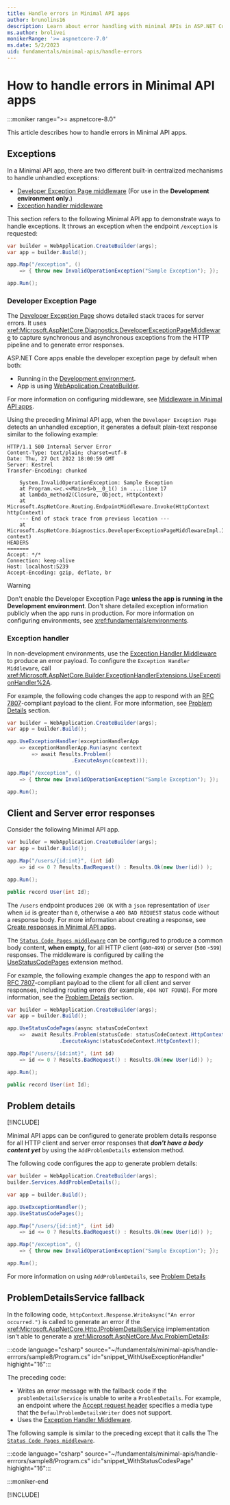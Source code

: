 ```yaml
---
title: Handle errors in Minimal API apps
author: brunolins16
description: Learn about error handling with minimal APIs in ASP.NET Core.
ms.author: brolivei
monikerRange: '>= aspnetcore-7.0'
ms.date: 5/2/2023
uid: fundamentals/minimal-apis/handle-errors
---
```


<!-- Can't add this until 8 is released and not-latest-version.md is updated to 8.0
[!INCLUDE[](~/includes/not-latest-version.md)]
--> 

# How to handle errors in Minimal API apps

 :::moniker range=">= aspnetcore-8.0"

This article describes how to handle errors in Minimal API apps.

## Exceptions

In a Minimal API app, there are two different built-in centralized mechanisms to handle unhandled exceptions:

* [Developer Exception Page middleware](#developer-exception-page) (For use in the **Development environment only**.)
* [Exception handler middleware](#exception-handler)

This section refers to the following Minimal API app to demonstrate ways to handle exceptions. It throws an exception when the endpoint `/exception` is requested:

``` csharp
var builder = WebApplication.CreateBuilder(args);
var app = builder.Build();

app.Map("/exception", () 
    => { throw new InvalidOperationException("Sample Exception"); });

app.Run();
```

### Developer Exception Page

The [Developer Exception Page](xref:fundamentals/error-handling#developer-exception-page) shows detailed stack traces for server errors. It uses <xref:Microsoft.AspNetCore.Diagnostics.DeveloperExceptionPageMiddleware> to capture synchronous and asynchronous exceptions from the HTTP pipeline and to generate error responses.

ASP.NET Core apps enable the developer exception page by default when both:

* Running in the [Development environment](xref:fundamentals/environments).
* App is using [WebApplication.CreateBuilder](/dotnet/api/microsoft.aspnetcore.builder.webapplication.createbuilder).

For more information on configuring middleware, see [Middleware in Minimal API apps](/aspnet/core/fundamentals/minimal-apis/middleware).

Using the preceding Minimal API app, when the `Developer Exception Page` detects an unhandled exception, it generates a default plain-text response similar to the following example:

```console
HTTP/1.1 500 Internal Server Error
Content-Type: text/plain; charset=utf-8
Date: Thu, 27 Oct 2022 18:00:59 GMT
Server: Kestrel
Transfer-Encoding: chunked
 
    System.InvalidOperationException: Sample Exception
    at Program.<>c.<<Main>$>b__0_1() in ....:line 17
    at lambda_method2(Closure, Object, HttpContext)
    at Microsoft.AspNetCore.Routing.EndpointMiddleware.Invoke(HttpContext httpContext)
    --- End of stack trace from previous location ---
    at Microsoft.AspNetCore.Diagnostics.DeveloperExceptionPageMiddlewareImpl.Invoke(HttpContext context)
HEADERS
=======
Accept: */*
Connection: keep-alive
Host: localhost:5239
Accept-Encoding: gzip, deflate, br
```

> [!WARNING]
> Don't enable the Developer Exception Page **unless the app is running in the Development environment**. Don't share detailed exception information publicly when the app runs in production. For more information on configuring environments, see <xref:fundamentals/environments>.

### Exception handler

In non-development environments, use the [Exception Handler Middleware](xref:fundamentals/error-handling#exception-handler-page) to produce an error payload. To configure the `Exception Handler Middleware`, call <xref:Microsoft.AspNetCore.Builder.ExceptionHandlerExtensions.UseExceptionHandler%2A>.

For example, the following code changes the app to respond with an [RFC 7807](https://tools.ietf.org/html/rfc7807)-compliant payload to the client. For more information, see [Problem Details](#problem-details) section.

``` csharp
var builder = WebApplication.CreateBuilder(args);
var app = builder.Build();

app.UseExceptionHandler(exceptionHandlerApp 
    => exceptionHandlerApp.Run(async context 
        => await Results.Problem()
                     .ExecuteAsync(context)));

app.Map("/exception", () 
    => { throw new InvalidOperationException("Sample Exception"); });

app.Run();
```

## Client and Server error responses

Consider the following Minimal API app.

``` csharp
var builder = WebApplication.CreateBuilder(args);
var app = builder.Build();

app.Map("/users/{id:int}", (int id) 
    => id <= 0 ? Results.BadRequest() : Results.Ok(new User(id)) );

app.Run();

public record User(int Id);
```

The `/users` endpoint produces `200 OK` with a `json` representation of `User` when `id` is greater than `0`, otherwise a `400 BAD REQUEST` status code without a response body. For more information about creating a response, see [Create responses in Minimal API apps](/aspnet/core/fundamentals/minimal-apis/responses).

The [`Status Code Pages middleware`](xref:fundamentals/error-handling#sestatuscodepages) can be configured to produce a common body content, **when empty**, for all HTTP client (`400`-`499`) or server (`500` -`599`) responses. The middleware is configured by calling the 
[UseStatusCodePages](<xref:Microsoft.AspNetCore.Builder.StatusCodePagesExtensions.UseStatusCodePages%2A>) extension method.

For example, the following example changes the app to respond with an [RFC 7807](https://tools.ietf.org/html/rfc7807)-compliant payload to the client for all client and server responses, including routing errors (for example, `404 NOT FOUND`). For more information, see the [Problem Details](#problem-details) section.

``` csharp
var builder = WebApplication.CreateBuilder(args);
var app = builder.Build();

app.UseStatusCodePages(async statusCodeContext 
    =>  await Results.Problem(statusCode: statusCodeContext.HttpContext.Response.StatusCode)
                 .ExecuteAsync(statusCodeContext.HttpContext));

app.Map("/users/{id:int}", (int id) 
    => id <= 0 ? Results.BadRequest() : Results.Ok(new User(id)) );

app.Run();

public record User(int Id);
```

## Problem details

[!INCLUDE[](~/includes/problem-details-service.md)]

Minimal API apps can be configured to generate problem details response for all HTTP client and server error responses that ***don't have a body content yet*** by using the `AddProblemDetails` extension method.

The following code configures the app to generate problem details:

``` csharp
var builder = WebApplication.CreateBuilder(args);
builder.Services.AddProblemDetails();

var app = builder.Build();

app.UseExceptionHandler();
app.UseStatusCodePages();

app.Map("/users/{id:int}", (int id) 
    => id <= 0 ? Results.BadRequest() : Results.Ok(new User(id)) );

app.Map("/exception", () 
    => { throw new InvalidOperationException("Sample Exception"); });

app.Run();
```

For more information on using `AddProblemDetails`, see [Problem Details](/aspnet/core/fundamentals/error-handling?view=aspnetcore-7.0&preserve-view=true#pds7)

## ProblemDetailsService fallback

In the following code, `httpContext.Response.WriteAsync("An error occurred.")` is called to generate an error if the <xref:Microsoft.AspNetCore.Http.IProblemDetailsService> implementation isn't able to generate a <xref:Microsoft.AspNetCore.Mvc.ProblemDetails>:

:::code language="csharp" source="~/fundamentals/minimal-apis/handle-errrors/sample8/Program.cs" id="snippet_WithUseExceptionHandler" highight="16":::

The preceding code:

* Writes an error message with the fallback code if the `problemDetailsService` is unable to write a `ProblemDetails`. For example, an endpoint where the [Accept request header](https://developer.mozilla.org/docs/Web/HTTP/Headers/Accept) specifies a media type that the `DefaulProblemDetailsWriter` does not support.
* Uses the [Exception Handler Middleware](xref:fundamentals/error-handling#exception-handler-page).

The following sample is similar to the preceding except that it calls the The [`Status Code Pages middleware`](xref:fundamentals/error-handling#usestatuscodepages).

:::code language="csharp" source="~/fundamentals/minimal-apis/handle-errrors/sample8/Program.cs" id="snippet_WithStatusCodesPage" highight="16":::

:::moniker-end

[!INCLUDE[](~/fundamentals/minimal-apis/handle-errrors/includes/handle-errrors7.md)]
